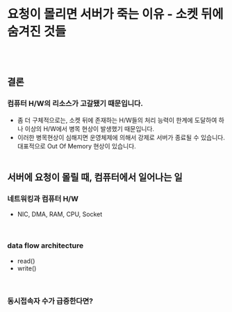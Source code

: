# 요청이 몰리면 서버가 죽는 이유 - 소켓 뒤에 숨겨진 것들
<br><br/>

## 결론
### 컴퓨터 H/W의 리소스가 고갈됐기 때문입니다.
- 좀 더 구체적으로는, 소켓 뒤에 존재하는 H/W들의 처리 능력이 한계에 도달하여 하나 이상의 H/W에서 병목 현상이 발생했기 때문입니다.
- 이러한 병목현상이 심해지면 운영체제에 의해서 강제로 서버가 종료될 수 있습니다. 대표적으로 Out Of Memory 현상이 있습니다.
<br><br/>

## 서버에 요청이 몰릴 때, 컴퓨터에서 일어나는 일
### 네트워킹과 컴퓨터 H/W
- NIC, DMA, RAM, CPU, Socket
<br>

### data flow architecture
- read()
- write()
<br>

### 동시접속자 수가 급증한다면?
<br>